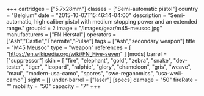 +++
cartridges = ["5.7x28mm"]
classes = ["Semi-automatic pistol"]
country = "Belgium"
date = "2015-10-07T15:46:14-04:00"
description = "Semi-automatic, high caliber pistol with medium stopping power and an extended range."
groupId = 2
image = "/images/gear/m45-meusoc.jpg"
manufacturers = ["FN Herstal"]
operators = ["Ash","Castle","Thermite","Pulse"]
tags = ["Ash","secondary weapon"]
title = "M45 Meusoc"
type = "weapon"
references = [
  "https://en.wikipedia.org/wiki/FN_Five-seven"
]
[mods]
  barrel = ["suppressor"]
  skin = [
    "fire",
    "elephant",
    "gold",
    "zebra",
    "snake",
    "dev-tester",
    "tiger",
    "leopard",
    "ralphie",
    "glory",
    "chameleon",
    "gris",
    "weave",
    "maui",
    "modern-usa-camo",
    "spores",
    "swe-reganomics",
    "usa-wwii-camo"
  ]
  sight = []
  under-barrel = ["laser"]
[specs]
  damage = "50"
  fireRate = ""
  mobility = "50"
  capacity = "7"
+++
